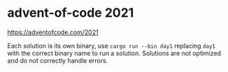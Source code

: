 # advent-of-code 2021

https://adventofcode.com/2021

Each solution is its own binary, use `cargo run --bin day1` replacing `day1` with the correct binary name to run a solution. Solutions are not optimized and do not correctly handle errors.
